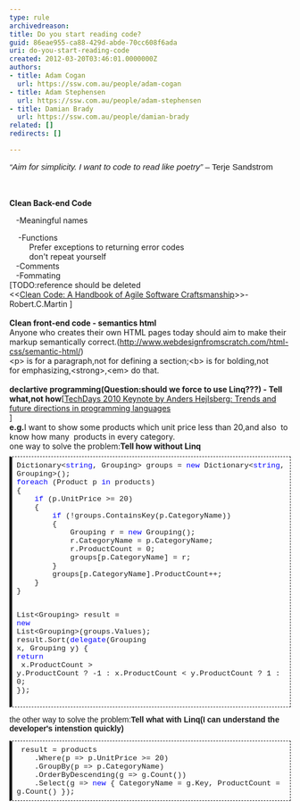 ```yaml
---
type: rule
archivedreason: 
title: Do you start reading code?
guid: 86eae955-ca88-429d-abde-70cc608f6ada
uri: do-you-start-reading-code
created: 2012-03-20T03:46:01.0000000Z
authors:
- title: Adam Cogan
  url: https://ssw.com.au/people/adam-cogan
- title: Adam Stephensen
  url: https://ssw.com.au/people/adam-stephensen
- title: Damian Brady
  url: https://ssw.com.au/people/damian-brady
related: []
redirects: []

---
```



<i style="font-family&#58;calibri, sans-serif;font-size&#58;15px;line-height&#58;normal;text-align&#58;-webkit-auto;">“Aim for simplicity. I want to code to read like poetry”&#160;</i><span style="font-family&#58;calibri, sans-serif;font-size&#58;15px;line-height&#58;normal;text-align&#58;-webkit-auto;">– Terje Sandstrom&#160;</span>

<br><excerpt class='endintro'></excerpt><br>
<strong>​Clean Back-end Code</strong><div> &#160; &#160;-Meaningful names</div>
<div>&#160; &#160; -Functions</div>
<div>&#160; &#160; &#160; &#160; &#160;Prefer exceptions to returning error codes</div>
<div>&#160; &#160; &#160; &#160; &#160;don't repeat yourself</div>
<div>&#160; &#160;-Comments</div>
<div>&#160; &#160;-Fommating</div>
<div>[TODO&#58;reference should be deleted&#160;</div>
<div>&lt;&lt;<a href="http&#58;//www.google.com.hk/url?sa=t&amp;rct=j&amp;q=clean+code+download&amp;source=web&amp;cd=2&amp;ved=0CDgQFjAB&amp;url=http&#58;//www.e-reading.org.ua/bookreader.php/134601/Clean_Code_-_A_Handbook_of_Agile_Software_Craftsmanship.html&amp;ei=2jRoT8yfM_LSiAKK9piWBw&amp;usg=AFQjCNEGQx__eAf7t0yM_dYGtaaxJ6TqJA">Clean Code&#58; A Handbook of Agile Software Craftsmanship</a>&gt;&gt;-Robert.C.Martin&#160;]</div>
<div><br></div>
<div><strong>Clean front-end code -&#160;semantics html</strong></div>
<div><span>Anyone who creates their own HTML pages today should aim to make their markup semantically correct.(</span><strong></strong><a href="http&#58;//www.webdesignfromscratch.com/html-css/semantic-html/">http&#58;//www.webdesignfromscratch.com/html-css/semantic-html/</a>)</div>
<div>&lt;p&gt; is for a paragraph,not for defining a section;&lt;b&gt; is for bolding,not for&#160;emphasizing,&lt;strong&gt;,&lt;em&gt; do that.</div>
<div><strong><br></strong></div>
<div><span></span><strong>declartive programming(</strong><strong>Question&#58;</strong><strong>s</strong><strong>hould we force to use Linq???)</strong><strong>&#160;- Tell what,not how</strong>[<a href="http&#58;//channel9.msdn.com/blogs/adebruyn/techdays-2010-developer-keynote-by-anders-hejlsberg">TechDays 2010 Keynote by Anders Hejlsberg&#58; Trends and future directions in programming&#160;​languages​</a></div>
<span></span><div>]</div>
<div></div>
<div><strong>e.g.</strong>I want to show some products which unit price less than 20,and also &#160;to know how many &#160;products in every&#160;category.</div>
<div>one&#160;way to solve the problem&#58;<span></span><strong>Tell</strong><strong> how without Linq</strong></div>
<div><pre class="code" style="font-size&#58;10pt;border-top-width&#58;1px;border-right-width&#58;1px;border-bottom-width&#58;1px;border-left-width&#58;5px;border-top-style&#58;dashed;border-right-style&#58;dashed;border-bottom-style&#58;dashed;border-left-style&#58;solid;padding-top&#58;8px;padding-right&#58;8px;padding-bottom&#58;8px;padding-left&#58;8px;white-space&#58;pre-wrap;word-wrap&#58;break-word;font-family&#58;consolas, monaco, 'lucida console', 'liberation mono', 'dejavu sans mono', 'bitstream vera sans mono', 'courier new', 宋体;margin-top&#58;10px;margin-bottom&#58;10px;"><span>Dictionary</span>&lt;<span style="color&#58;blue;">string</span>, <span>Grouping</span>&gt; groups = <span style="color&#58;blue;">new </span><span>Dictionary</span>&lt;<span style="color&#58;blue;">string</span>, <span>Grouping</span>&gt;();
<span style="color&#58;blue;">foreach </span>(<span>Product </span>p <span style="color&#58;blue;">in </span>products)
&#123;
    <span style="color&#58;blue;">if </span>(p.UnitPrice &gt;= 20)
    &#123;
        <span style="color&#58;blue;">if </span>(!groups.ContainsKey(p.CategoryName))
        &#123;
            <span>Grouping </span>r = <span style="color&#58;blue;">new </span><span>Grouping</span>();
            r.CategoryName = p.CategoryName;
            r.ProductCount = 0;
            groups[p.CategoryName] = r;
        &#125;
        groups[p.CategoryName].ProductCount++;
    &#125;
&#125;

<span>List</span>&lt;<span>Grouping</span>&gt; result = <span style="color&#58;blue;">new </span><span>List</span>&lt;<span>Groupi</span><span>ng</span>&gt;(groups.Values);
result.Sort(<span style="color&#58;blue;">delegate</span>(<span>Grouping </span>x, <span>Grouping </span>y)
&#123;
    <span style="color&#58;blue;">return
      </span><span style="color&#58;blue;">  </span>x.ProductCount &gt; y.ProductCount ? -1 &#58;
        x.ProductCount &lt; y.ProductCount ? 1 &#58;
        0;
&#125;);</pre>
<font face="consolas, monaco, 'lucida console', 'liberation mono', 'dejavu sans mono', 'bitstream vera sans mono', 'courier new', 宋体" size="2"><span style="white-space&#58;pre-wrap;"></span></font></div>
<pre>
<span style="font-family&#58;verdana, arial, sans-serif;white-space&#58;normal;">the other way&#160;to so</span><span style="font-family&#58;verdana, arial, sans-serif;white-space&#58;normal;">lv</span><span style="font-family&#58;verdana, arial, sans-serif;white-space&#58;normal;">e the problem&#58;<b>Tell what with Linq(I can understand the developer's intenstion quickly)</b></span>
</pre>
<div><pre class="code" style="font-size&#58;10pt;border-top-width&#58;1px;border-right-width&#58;1px;border-bottom-width&#58;1px;border-left-width&#58;5px;border-top-style&#58;dashed;border-right-style&#58;dashed;border-bottom-style&#58;dashed;border-left-style&#58;solid;padding-top&#58;8px;padding-right&#58;8px;padding-bottom&#58;8px;padding-left&#58;8px;white-space&#58;pre-wrap;word-wrap&#58;break-word;font-family&#58;consolas, monaco, 'lucida console', 'liberation mono', 'dejavu sans mono', 'bitstream vera sans mono', 'courier new', 宋体;margin-top&#58;10px;margin-bottom&#58;10px;"><span style="color&#58;blue;"> </span>result = products
    .Where(p =&gt; p.UnitPrice &gt;= 20)
    .GroupBy(p =&gt; p.CategoryName)
    .OrderByDescending(g =&gt; g.Count())
    .Select(g =&gt; <span style="color&#58;blue;">n</span><span style="color&#58;blue;">ew </span>&#123; CategoryName = g.Key, ProductCount = g.Count() &#125;);</pre></div>

<div><b><br></b><strong></strong></div>
<div><b><br></b></div>


